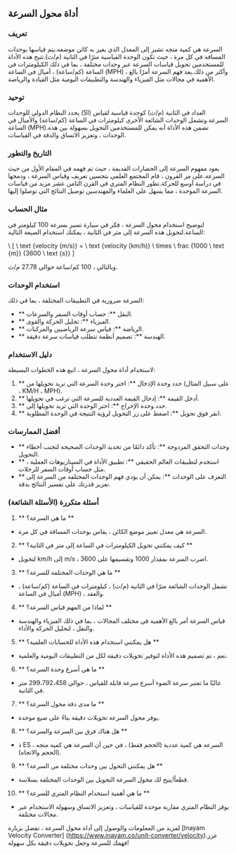## أداة محول السرعة

### تعريف
السرعة هي كمية متجه تشير إلى المعدل الذي يغير به كائن موضعه.يتم قياسها بوحدات المسافة في كل مرة ، حيث تكون الوحدة القياسية مترًا في الثانية (م/ث).تتيح هذه الأداة للمستخدمين تحويل قياسات السرعة عبر وحدات مختلفة ، بما في ذلك الكيلومترات في الساعة (كم/ساعة) ، أميال في الساعة (MPH) ، وأكثر من ذلك.يعد فهم السرعة أمرًا بالغ الأهمية في مجالات مثل الفيزياء والهندسة والتطبيقات اليومية مثل القيادة والرياضة.

### توحيد
يحدد النظام الدولي للوحدات (SI) العداد في الثانية (م/ث) كوحدة قياسية لقياس السرعة.وتشمل الوحدات الشائعة الأخرى كيلومترات في الساعة (كم/ساعة) والأميال في الساعة (MPH).تضمن هذه الأداة أنه يمكن للمستخدمين التحويل بسهولة بين هذه الوحدات ، وتعزيز الاتساق والدقة في القياسات.

### التاريخ والتطور
يعود مفهوم السرعة إلى الحضارات القديمة ، حيث تم فهمه في المقام الأول من حيث السرعة.على مر القرون ، قام المجتمع العلمي بتحسين تعريف وقياس السرعة ، ودمجها في دراسة أوسع للحركة.تطور النظام المتري في القرن الثامن عشر مزيد من قياسات السرعة الموحدة ، مما يسهل على العلماء والمهندسين توصيل النتائج التي توصلوا إليها.

### مثال الحساب
لتوضيح استخدام محول السرعة ، فكر في سيارة تسير بسرعة 100 كيلومتر في الساعة.لتحويل هذه السرعة إلى متر في الثانية ، يمكنك استخدام الصيغة التالية:

\ [
\ text {velocity (m/s)} = \ text {velocity (km/h)} \ times \ frac {1000 \ text {m}} {3600 \ text {s}}
\]

وبالتالي ، 100 كم/ساعة حوالي 27.78 م/ث.

### استخدام الوحدات
السرعة ضرورية في التطبيقات المختلفة ، بما في ذلك:
- ** النقل **: حساب أوقات السفر والسرعات.
- ** الفيزياء **: تحليل الحركة والقوى.
- ** الرياضة **: قياس سرعة الرياضيين والمركبات.
- ** الهندسة **: تصميم أنظمة تتطلب قياسات سرعة دقيقة.

### دليل الاستخدام
لاستخدام أداة محول السرعة ، اتبع هذه الخطوات البسيطة:
1. ** حدد وحدة الإدخال **: اختر وحدة السرعة التي تريد تحويلها من (على سبيل المثال ، KM/H ، MPH).
2. ** أدخل القيمة **: إدخال القيمة العددية للسرعة التي ترغب في تحويلها.
3. ** حدد وحدة الإخراج **: اختر الوحدة التي تريد تحويلها إلى.
4. ** انقر فوق تحويل **: اضغط على زر التحويل لرؤية النتيجة في الوحدة المطلوبة.

### أفضل الممارسات
- ** وحدات التحقق المزدوجة **: تأكد دائمًا من تحديد الوحدات الصحيحة لتجنب أخطاء التحويل.
- ** استخدم لتطبيقات العالم الحقيقي **: تطبيق الأداة في السيناريوهات العملية ، مثل حساب أوقات السفر للرحلات.
- ** التعرف على الوحدات **: يمكن أن يؤدي فهم الوحدات المختلفة من السرعة إلى تعزيز قدرتك على تفسير النتائج بدقة.

### أسئلة متكررة (الأسئلة الشائعة)

1. ** ما هي السرعة؟ **
- السرعة هي معدل تغيير موضع الكائن ، يقاس بوحدات المسافة في كل مرة.

2. ** كيف يمكنني تحويل الكيلومترات في الساعة إلى متر في الثانية؟ **
- لتحويل km/h إلى m/s ، اضرب السرعة بمقدار 1000 وتقسيمها على 3600.

3. ** ما هي الوحدات المختلفة للسرعة؟ **
- تشمل الوحدات الشائعة مترًا في الثانية (م/ث) ، كيلومترات في الساعة (كم/ساعة) ، أميال في الساعة (MPH) ، والعقد.

4. ** لماذا من المهم قياس السرعة؟ **
- قياس السرعة أمر بالغ الأهمية في مختلف المجالات ، بما في ذلك الفيزياء والهندسة والنقل ، لتحليل الحركة والأداء.

5. ** هل يمكنني استخدام هذه الأداة للحسابات العلمية؟ **
- نعم ، تم تصميم هذه الأداة لتوفير تحويلات دقيقة لكل من التطبيقات اليومية والعلمية.

6. ** ما هي أسرع وحدة السرعة؟ **
- غالبًا ما تعتبر سرعة الضوء أسرع سرعة قابلة للقياس ، حوالي 299،792،458 متر في الثانية.

7. ** ما مدى دقة محول السرعة؟ **
- يوفر محول السرعة تحويلات دقيقة بناءً على صيغ موحدة.

8. ** هل هناك فرق بين السرعة والسرعة؟ **
- ذ ES ، السرعة هي كمية عددية (الحجم فقط) ، في حين أن السرعة هي كمية متجه (الحجم والاتجاه).

9. ** هل يمكنني التحول بين وحدات مختلفة من السرعة؟ **
- قطعاً!يتيح لك محول السرعة التحويل بين الوحدات المختلفة بسلاسة.

10. ** ما هي أهمية استخدام النظام المتري للسرعة؟ **
- يوفر النظام المتري مقاربة موحدة للقياسات ، وتعزيز الاتساق وسهولة الاستخدام عبر مجالات مختلفة.

لمزيد من المعلومات والوصول إلى أداة محول السرعة ، تفضل بزيارة [Inayam Velocity Converter] (https://www.inayam.co/unit-converter/velocity).عزز فهمك للسرعة وجعل تحويلات دقيقة بكل سهولة!